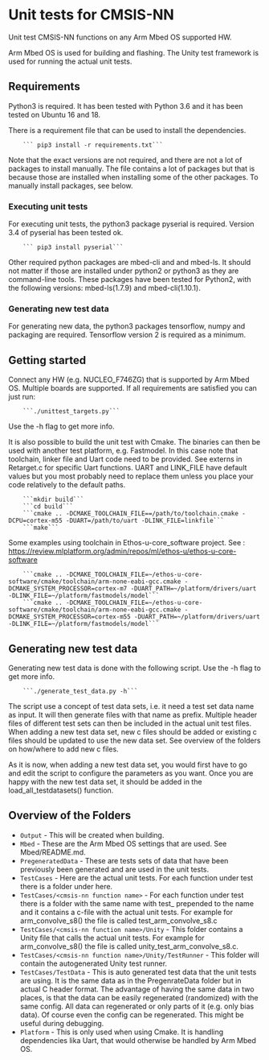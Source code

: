 # Unit tests for CMSIS-NN
Unit test CMSIS-NN functions on any Arm Mbed OS supported HW.

Arm Mbed OS is used for building and flashing.
The Unity test framework is used for running the actual unit tests.

## Requirements

Python3 is required.
It has been tested with Python 3.6 and it has been tested on Ubuntu 16 and 18.

There is a requirement file that can be used to install the dependencies.

```
    ``` pip3 install -r requirements.txt```

```

Note that the exact versions are not required, and there are not a lot of packages to install manually.
The file contains a lot of packages but that is because those are installed when installing some of the other packages.
To manually install packages, see below.

### Executing unit tests

For executing unit tests, the python3 package pyserial is required. Version 3.4 of pyserial has been tested ok.

```
    ``` pip3 install pyserial```

```

Other required python packages are mbed-cli and and mbed-ls. It should not matter if those are installed under python2 or python3 as they are command-line tools. These packages have been tested for Python2, with the following versions: mbed-ls(1.7.9) and mbed-cli(1.10.1).

### Generating new test data

For generating new data, the python3 packages tensorflow, numpy and packaging are required. Tensorflow version 2 is required as a minimum.

## Getting started
Connect any HW (e.g. NUCLEO_F746ZG) that is supported by Arm Mbed OS. Multiple boards are supported. If all requirements are satisfied you can just run:

```
    ```./unittest_targets.py```

```

Use the -h flag to get more info.

It is also possible to build the unit test with Cmake. The binaries can then be used with another test platform, e.g. Fastmodel.
In this case note that toolchain, linker file and Uart code need to be provided. See externs in Retarget.c for specific Uart functions.
UART and LINK_FILE have default values but you most probably need to replace them unless you place your code relatively to the default paths.

```
    ```mkdir build```
    ```cd build```
    ```cmake .. -DCMAKE_TOOLCHAIN_FILE==/path/to/toolchain.cmake -DCPU=cortex-m55 -DUART=/path/to/uart -DLINK_FILE=linkfile```
    ```make```
```

Some examples using toolchain in Ethos-u-core_software project. See : https://review.mlplatform.org/admin/repos/ml/ethos-u/ethos-u-core-software


```
    ```cmake .. -DCMAKE_TOOLCHAIN_FILE=~/ethos-u-core-software/cmake/toolchain/arm-none-eabi-gcc.cmake -DCMAKE_SYSTEM_PROCESSOR=cortex-m7 -DUART_PATH=~/platform/drivers/uart -DLINK_FILE=~/platform/fastmodels/model```
    ```cmake .. -DCMAKE_TOOLCHAIN_FILE=~/ethos-u-core-software/cmake/toolchain/arm-none-eabi-gcc.cmake -DCMAKE_SYSTEM_PROCESSOR=cortex-m55 -DUART_PATH=~/platform/drivers/uart -DLINK_FILE=~/platform/fastmodels/model```
```

## Generating new test data
Generating new test data is done with the following script. Use the -h flag to get more info.

```
    ```./generate_test_data.py -h```

```

The script use a concept of test data sets, i.e. it need a test set data name as input. It will then generate files with that name as prefix. Multiple header files of different test sets can then be included in the actual unit test files.
When adding a new test data set, new c files should be added or existing c files should be updated to use the new data set. See overview of the folders on how/where to add new c files.

As it is now, when adding a new test data set, you would first have to go and edit the script to configure the parameters as you want.
Once you are happy with the new test data set, it should be added in the load_all_testdatasets() function.

## Overview of the Folders

- `Output` - This will be created when building.
- `Mbed` - These are the Arm Mbed OS settings that are used. See Mbed/README.md.
- `PregeneratedData` - These are tests sets of data that have been previously been generated and are used in the unit tests.
- `TestCases` - Here are the actual unit tests. For each function under test there is a folder under here.
- `TestCases/<cmsis-nn function name>` - For each function under test there is a folder with the same name with test_ prepended to the name and it contains a c-file with the actual unit tests. For example for arm_convolve_s8() the file is called test_arm_convolve_s8.c
- `TestCases/<cmsis-nn function name>/Unity` - This folder contains a Unity file that calls the actual unit tests. For example for arm_convolve_s8() the file is called unity_test_arm_convolve_s8.c.
- `TestCases/<cmsis-nn function name>/Unity/TestRunner` - This folder will contain the autogenerated Unity test runner.
- `TestCases/TestData` - This is auto generated test data that the unit tests are using. It is the same data as in the PregenrateData folder but in actual C header format. The advantage of having the same data in two places, is that the data can be easily regenerated (randomized) with the same config. All data can regenerated or only parts of it (e.g. only bias data). Of course even the config can be regenerated. This might be useful during debugging.
- `Platform` - This is only used when using Cmake. It is handling dependencies lika Uart, that would otherwise be handled by Arm Mbed OS.
